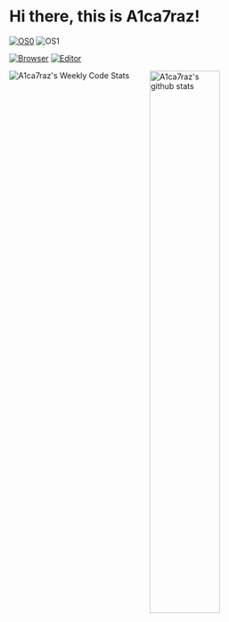 # Hi there, this is A1ca7raz!

[![OS0](https://shields.io/badge/OS0-NixOS%20Unstable-%235277C3?style=for-the-badge&logo=NixOS&logoColor=%23fff)](https://github.com/A1ca7raz/flamework)
![OS1](https://shields.io/badge/OS1-%20%20Windows%2011%20%20%20-%230078D4?style=for-the-badge&logo=windows&logoColor=%23fff)

[![Browser](https://shields.io/badge/Browser-Firefox-%23FF7139?style=for-the-badge&logo=firefox&logoColor=%23fff)](https://github.com/A1ca7raz/flamework/tree/main/modules/desktop/apps/_networking/firefox)
[![Editor](https://shields.io/badge/EDITOR-VsCodium-%232F80ED?style=for-the-badge&logo=vscodium&logoColor=%23fff)](https://github.com/A1ca7raz/flamework/tree/main/modules/desktop/apps/_editors/vscodium)

<img align="left" alt="A1ca7raz's Weekly Code Stats" src="https://github-readme-stats.vercel.app/api/top-langs/?username=A1ca7raz&layout=donut">
<img align="right" alt="A1ca7raz's github stats" width="50%" src="https://github-readme-stats.vercel.app/api?username=A1ca7raz&show_icons=true">
